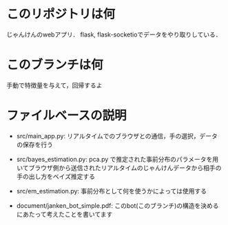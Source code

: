 # このリポジトリは何
じゃんけんのwebアプリ．
flask, flask-socketioでデータをやり取りしている．

# このブランチは何
手動で特徴量を与えて，回帰するよ

# ファイルベースの説明

- src/main_app.py:
  リアルタイムでのブラウザとの通信，手の選択，データの保存を行う
- src/bayes_estimation.py: 
  pca.py で推定された事前分布のパラメータを用いてブラウザ側から送信されたリアルタイムのじゃんけんデータから相手の手の出し方をベイズ推定する
- src/em_estimation.py:
  事前分布として何を使うかによっては使用する

- document/janken_bot_simple.pdf:
  このbot(このブランチ)の構造を決めるにあたって考えたことを書いてます
